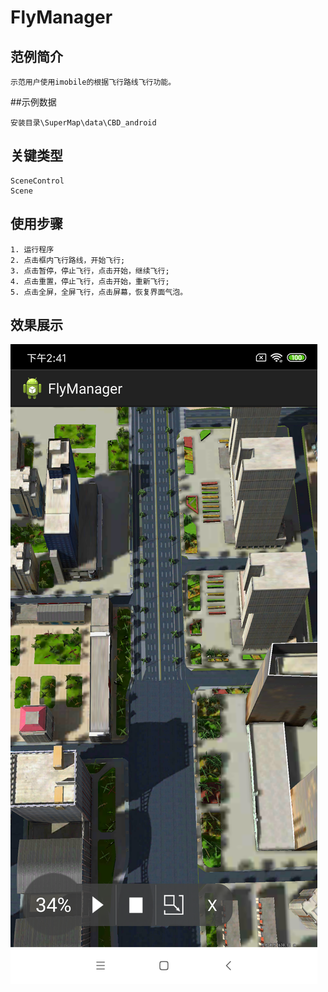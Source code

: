 # FlyManager

## 范例简介
	示范用户使用imobile的根据飞行路线飞行功能。

##示例数据

	安装目录\SuperMap\data\CBD_android

## 关键类型
	SceneControl
	Scene

## 使用步骤
	1. 运行程序
    2. 点击框内飞行路线，开始飞行;
    3. 点击暂停，停止飞行，点击开始，继续飞行;
    4. 点击重置，停止飞行，点击开始，重新飞行;
    5. 点击全屏，全屏飞行，点击屏幕，恢复界面气泡。

## 效果展示

![image](FlyManager.png)
